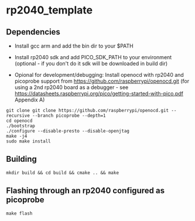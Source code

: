 # rp2040_template

## Dependencies

- Install gcc arm and add the bin dir to your $PATH

- Install rp2040 sdk and add PICO_SDK_PATH to your environment (optional - if you don't do it sdk will be downloaded in build dir)

- Opional for development/debugging: Install openocd with rp2040 and picoprobe support from https://github.com/raspberrypi/openocd.git (for using a 2nd rp2040 board as a debugger - see https://datasheets.raspberrypi.org/pico/getting-started-with-pico.pdf Appendix A) 

```
git clone git clone https://github.com/raspberrypi/openocd.git --recursive --branch picoprobe --depth=1
cd openocd
./bootstrap
./configure --disable-presto --disable-openjtag
make -j4
sudo make install
```

## Building

    mkdir build && cd build && cmake .. && make

## Flashing through an rp2040 configured as picoprobe 

    make flash
